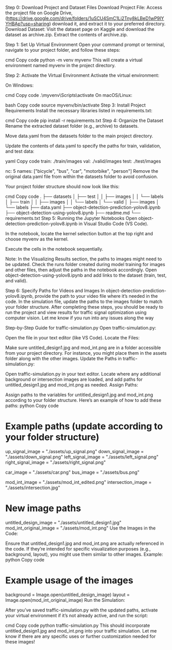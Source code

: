 Step 0: Download Project and Dataset Files
Download Project File: Access the project file on Google Drive,(https://drive.google.com/drive/folders/1uSCU4SmC1Li2Tny8kLBeD1wP9IYYHBAp?usp=sharing) download it, and extract it to your preferred directory.
Download Dataset: Visit the dataset page on Kaggle and download the dataset as archive.zip. Extract the contents of archive.zip.

Step 1: Set Up Virtual Environment
Open your command prompt or terminal, navigate to your project folder, and follow these steps:

cmd
Copy code
python -m venv myvenv
This will create a virtual environment named myvenv in the project directory.

Step 2: Activate the Virtual Environment
Activate the virtual environment:

On Windows:

cmd
Copy code
.\myvenv\Scripts\activate
On macOS/Linux:

bash
Copy code
source myvenv/bin/activate
Step 3: Install Project Requirements
Install the necessary libraries listed in requirements.txt:

cmd
Copy code
pip install -r requirements.txt
Step 4: Organize the Dataset
Rename the extracted dataset folder (e.g., archive) to datasets.

Move data.yaml from the datasets folder to the main project directory.

Update the contents of data.yaml to specify the paths for train, validation, and test data:

yaml
Copy code
train: ./train/images
val: ./valid/images
test: ./test/images

nc: 5
names: ["bicycle", "bus", "car", "motorbike", "person"]
Remove the original data.yaml file from within the datasets folder to avoid confusion.

Your project folder structure should now look like this:

cmd
Copy code
.
├── datasets
│   ├── test
│   │   ├── images
│   │   └── labels
│   ├── train
│   │   ├── images
│   │   └── labels
│   └── valid
│       ├── images
│       └── labels
├── data.yaml
├── object-detection-prediction-yolov8.ipynb
├── object-detection-using-yolov8.ipynb
├── readme.md
└── requirements.txt
Step 5: Running the Jupyter Notebooks
Open object-detection-prediction-yolov8.ipynb in Visual Studio Code (VS Code).

In the notebook, locate the kernel selection button at the top right and choose myvenv as the kernel.

Execute the cells in the notebook sequentially.

Note: In the Visualizing Results section, the paths to images might need to be updated. Check the runs folder created during model training for images and other files, then adjust the paths in the notebook accordingly.
Open object-detection-using-yolov8.ipynb and add links to the dataset (train, test, and valid).

Step 6: Specify Paths for Videos and Images
In object-detection-prediction-yolov8.ipynb, provide the path to your video file where it’s needed in the code.
In the simulation file, update the paths to the images folder to match your folder structure.
After completing these steps, you should be ready to run the project and view results for traffic signal optimization using computer vision. Let me know if you run into any issues along the way

Step-by-Step Guide for traffic-simulation.py
Open traffic-simulation.py:

Open the file in your text editor (like VS Code).
Locate the Files:

Make sure untitled_design1.jpg and mod_int.png are in a folder accessible from your project directory. For instance, you might place them in the assets folder along with the other images.
Update the Paths in traffic-simulation.py:

Open traffic-simulation.py in your text editor.
Locate where any additional background or intersection images are loaded, and add paths for untitled_design1.jpg and mod_int.png as needed.
Assign Paths:

Assign paths to the variables for untitled_design1.jpg and mod_int.png according to your folder structure. Here’s an example of how to add these paths:
python
Copy code
# Example paths (update according to your folder structure)
up_signal_image = "./assets/up_signal.png"
down_signal_image = "./assets/down_signal.png"
left_signal_image = "./assets/left_signal.png"
right_signal_image = "./assets/right_signal.png"

car_image = "./assets/car.png"
bus_image = "./assets/bus.png"

mod_int_image = "./assets/mod_int_edited.png"
intersection_image = "./assets/intersection.jpg"

# New image paths
untitled_design_image = "./assets/untitled_design1.jpg"
mod_int_original_image = "./assets/mod_int.png"
Use the Images in the Code:

Ensure that untitled_design1.jpg and mod_int.png are actually referenced in the code. If they’re intended for specific visualization purposes (e.g., background, layout), you might use them similar to other images. Example:
python
Copy code
# Example usage of the images
background = Image.open(untitled_design_image)
layout = Image.open(mod_int_original_image)
Run the Simulation:

After you’ve saved traffic-simulation.py with the updated paths, activate your virtual environment if it’s not already active, and run the script:

cmd
Copy code
python traffic-simulation.py
This should incorporate untitled_design1.jpg and mod_int.png into your traffic simulation. Let me know if there are any specific uses or further customization needed for these images!











